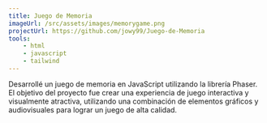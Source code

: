 ```yaml
---
title: Juego de Memoria
imageUrl: /src/assets/images/memorygame.png
projectUrl: https://github.com/jowy99/Juego-de-Memoria
tools:
    - html
    - javascript
    - tailwind
---
```

Desarrollé un juego de memoria en JavaScript utilizando la librería Phaser. El objetivo del proyecto fue crear una experiencia de juego interactiva y visualmente atractiva, utilizando una combinación de elementos gráficos y audiovisuales para lograr un juego de alta calidad.